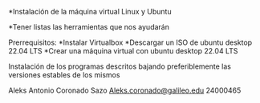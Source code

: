 *Instalación de la máquina virtual Linux y Ubuntu

*Tener listas las herramientas que nos ayudarán 

Prerrequisitos:
*Instalar Virtualbox
*Descargar un ISO de ubuntu desktop 22.04 LTS
*Crear una máquina virtual con ubuntu desktop 22.04 LTS

Instalación de los programas descritos bajando preferiblemente las versiones estables de los mismos

Aleks Antonio Coronado Sazo
Aleks.coronado@galileo.edu
24000465
